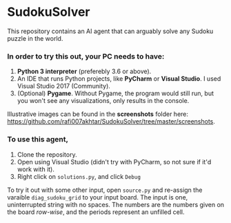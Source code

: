 # SudokuSolver

This repository contains an AI agent that can arguably solve any Sudoku puzzle in the world.

### In order to try this out, your PC needs to have:

1. **Python 3 interpreter** (preferebly 3.6 or above).
2. An IDE that runs Python projects, like **PyCharm** or **Visual Studio**. I used Visual Studio 2017 (Community).
3. (Optional) **Pygame**. Without Pygame, the program would still run, but you won't see any visualizations, only results in the console.

Illustrative images can be found in the **screenshots** folder here: https://github.com/rafi007akhtar/SudokuSolver/tree/master/screenshots.

### To use this agent,

1. Clone the repository.
2. Open using Visual Studio (didn't try with PyCharm, so not sure if it'd work with it).
3. Right click on `solutions.py`, and click `Debug`

To try it out with some other input, open `source.py` and re-assign the varaible `diag_sudoku_grid` to your input board. The input is one, uninterrupted string with no spaces. The numbers are the numbers given on the board *row-wise*, and the periods represent an unfilled cell.
